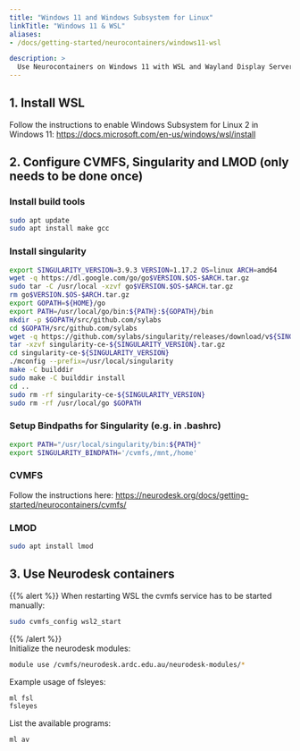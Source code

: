 ```yaml
---
title: "Windows 11 and Windows Subsystem for Linux"
linkTitle: "Windows 11 & WSL"
aliases:
- /docs/getting-started/neurocontainers/windows11-wsl

description: >
  Use Neurocontainers on Windows 11 with WSL and Wayland Display Server
---
```


## 1. Install WSL
Follow the instructions to enable Windows Subsystem for Linux 2 in Windows 11: https://docs.microsoft.com/en-us/windows/wsl/install

## 2. Configure CVMFS, Singularity and LMOD (only needs to be done once)

### Install build tools

```bash
sudo apt update
sudo apt install make gcc
```

### Install singularity

```bash
export SINGULARITY_VERSION=3.9.3 VERSION=1.17.2 OS=linux ARCH=amd64
wget -q https://dl.google.com/go/go$VERSION.$OS-$ARCH.tar.gz 
sudo tar -C /usr/local -xzvf go$VERSION.$OS-$ARCH.tar.gz 
rm go$VERSION.$OS-$ARCH.tar.gz 
export GOPATH=${HOME}/go 
export PATH=/usr/local/go/bin:${PATH}:${GOPATH}/bin 
mkdir -p $GOPATH/src/github.com/sylabs 
cd $GOPATH/src/github.com/sylabs 
wget -q https://github.com/sylabs/singularity/releases/download/v${SINGULARITY_VERSION}/singularity-ce-${SINGULARITY_VERSION}.tar.gz 
tar -xzvf singularity-ce-${SINGULARITY_VERSION}.tar.gz 
cd singularity-ce-${SINGULARITY_VERSION} 
./mconfig --prefix=/usr/local/singularity 
make -C builddir 
sudo make -C builddir install 
cd .. 
sudo rm -rf singularity-ce-${SINGULARITY_VERSION} 
sudo rm -rf /usr/local/go $GOPATH
```

### Setup Bindpaths for Singularity (e.g. in .bashrc)

```bash
export PATH="/usr/local/singularity/bin:${PATH}"
export SINGULARITY_BINDPATH='/cvmfs,/mnt,/home'
```

### CVMFS
Follow the instructions here: https://neurodesk.org/docs/getting-started/neurocontainers/cvmfs/

### LMOD
```bash
sudo apt install lmod
```



## 3. Use Neurodesk containers
{{% alert %}}
When restarting WSL the cvmfs service has to be started manually:
```bash
sudo cvmfs_config wsl2_start
```
{{% /alert %}}  
Initialize the neurodesk modules:
```bash
module use /cvmfs/neurodesk.ardc.edu.au/neurodesk-modules/*
```

Example usage of fsleyes:
```bash
ml fsl
fsleyes
```

List the available programs:
```bash
ml av
```
